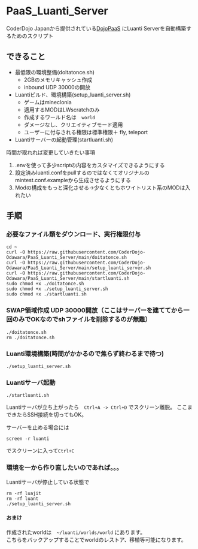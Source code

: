 # PaaS_Luanti_Server
CoderDojo Japanから提供されている[DojoPaaS](https://github.com/coderdojo-japan/dojopaas)
にLuanti Serverを自動構築するためのスクリプト

## できること
- 最低限の環境整備(doitatonce.sh)
  - 2GBのメモリキャッシュ作成
  - inbound UDP 30000の開放
- Luantiビルド、環境構築(setup_luanti_server.sh)
  - ゲームはmineclonia
  - 適用するMODはLWscratchのみ
  - 作成するワールド名は　`world`
  - ダメージなし、クリエイティブモード適用
  - ユーザーに付与される権限は標準権限＋ fly, teleport
- Luantiサーバーの起動管理(startluanti.sh)

時間が取れれば変更していきたい事項
1. .envを使って多少scriptの内容をカスタマイズできるようにする
2. 設定済みluanti.confをpullするのではなくてオリジナルのmintest.conf.exampleから生成させるようにする
3. Modの構成をもっと深化させる->少なくともホワイトリスト系のMODは入れたい

## 手順

### 必要なファイル類をダウンロード、実行権限付与
```shell
cd ~
curl -O https://raw.githubusercontent.com/CoderDojo-Odawara/PaaS_Luanti_Server/main/doitatonce.sh
curl -O https://raw.githubusercontent.com/CoderDojo-Odawara/PaaS_Luanti_Server/main/setup_luanti_server.sh
curl -O https://raw.githubusercontent.com/CoderDojo-Odawara/PaaS_Luanti_Server/main/startluanti.sh
sudo chmod +x ./doitatonce.sh
sudo chmod +x ./setup_luanti_server.sh
sudo chmod +x ./startluanti.sh
```
### SWAP領域作成 UDP 30000開放（ここはサーバーを建ててから一回のみでOKなのでshファイルを削除するのが無難）
```shell
./doitatonce.sh
rm ./doitatonce.sh
```
### Luanti環境構築(時間がかかるので焦らず終わるまで待つ)
```shell
./setup_luanti_server.sh
```

### Luantiサーバ起動
```shell
./startluanti.sh
```

Luantiサーバが立ち上がったら　`Ctrl+A -> Ctrl+D` でスクリーン離脱。
ここまできたらSSH接続を切ってもOK。

サーバーを止める場合には
```shell
screen -r luanti
```
でスクリーンに入って`Ctrl+C`


### 環境を一から作り直したいのであれば。。。
Luantiサーバが停止している状態で
```shell
rm -rf luajit
rm -rf luant
./setup_luanti_server.sh
```

#### おまけ
作成されたworldは　`~/luanti/worlds/world` にあります。  
こちらをバックアップすることでworldのレストア、移植等可能になります。
